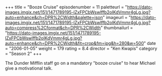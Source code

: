 +++
title = "Booze Cruise"
episodenumber = 11
paletteurl = "https://dato-images.imgix.net/151/1471789195-lZxFPCbWswlffb2oIKdVmmr4gLg.jpg?auto=enhance&ch=DPR%2CWidth&palette=json"
imageurl = "https://dato-images.imgix.net/151/1471789195-lZxFPCbWswlffb2oIKdVmmr4gLg.jpg?auto=compress%2Cformat&ch=DPR%2CWidth"
thumbnailurl = "https://dato-images.imgix.net/151/1471789195-lZxFPCbWswlffb2oIKdVmmr4gLg.jpg?auto=enhance&ch=DPR%2CWidth&fit=crop&fm=jpg&h=280&w=500"
date = "2006-01-05"
weight = 179
rating = 8.4
director = "Ken Kwapis"
category = "Season 2"
+++

The Dunder Mifflin staff go on a mandatory "booze cruise" to hear Michael give a motivational talk.